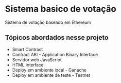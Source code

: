 # Sistema basico de votação 

Sistema de votação baseado em Ethereum

## Tópicos abordados nesse projeto

* Smart Contract
* Contract ABI - Application Binary Interface
* Servidor web JavaScript
* HTML interface
* Deploy em ambiente local - Ganache
* Deploy em ambiente de teste - Testnet
